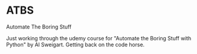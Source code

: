 # ATBS
Automate The Boring Stuff

Just working through the udemy course for "Automate the Boring Stuff with Python" by Al Sweigart.
Getting back on the code horse.
